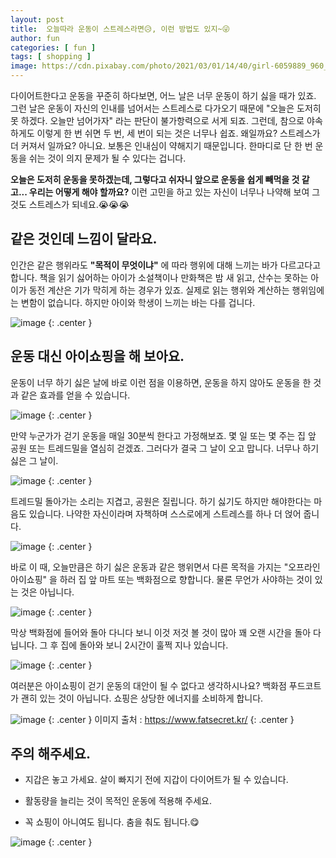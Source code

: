 ```yaml
---
layout: post
title:  오늘따라 운동이 스트레스라면😥, 이런 방법도 있지~😜
author: fun
categories: [ fun ]
tags: [ shopping ]
image: https://cdn.pixabay.com/photo/2021/03/01/14/40/girl-6059889_960_720.jpg
---
```


다이어트한다고 운동을 꾸준히 하다보면, 어느 날은 너무 운동이 하기 싫을 때가 있죠. 그런 날은 운동이 자신의 인내를 넘어서는 스트레스로 다가오기 때문에 "오늘은 도저히 못 하겠다. 오늘만 넘어가자" 라는 판단이 불가항력으로 서게 되죠. 그런데, 참으로 야속하게도 이렇게 한 번 쉬면 두 번, 세 번이 되는 것은 너무나 쉽죠. 왜일까요? 스트레스가 더 커져서 일까요? 아니요. 보통은 인내심이 약해지기 때문입니다. 한마디로 단 한 번 운동을 쉬는 것이 의지 문제가 될 수 있다는 겁니다.

**오늘은 도저히 운동을 못하겠는데, 그렇다고 쉬자니 앞으로 운동을 쉽게 빼먹을 것 같고... 우리는 어떻게 해야 할까요?** 이런 고민을 하고 있는 자신이 너무나 나약해 보여 그것도 스트레스가 되네요.😭😭😭

##  같은 것인데 느낌이 달라요.

인간은 같은 행위라도 **"목적이 무엇이냐"** 에 따라 행위에 대해 느끼는 바가 다르고다고 합니다. 책을 읽기 싫어하는 아이가 소설책이나 만화책은 밤 새 읽고, 산수는 못하는 아이가 동전 계산은 기가 막히게 하는 경우가 있죠. 실제로 읽는 행위와 계산하는 행위임에는 변함이 없습니다. 하지만 아이와 학생이 느끼는 바는 다를 겁니다.

![image](https://media4.giphy.com/media/26hiryORKuaf0CJEI/200w.webp?cid=ecf05e47f4af9fmq61k2yc1vazyze8dk7mkkyycwfj971jic&rid=200w.webp&ct=g)
{: .center }

##  운동 대신 아이쇼핑을 해 보아요.

운동이 너무 하기 싫은 날에 바로 이런 점을 이용하면, 운동을 하지 않아도 운동을 한 것과 같은 효과를 얻을 수 있습니다.

![image](https://media1.giphy.com/media/Ssltx68WIeX1wA0Mg8/200w.webp?cid=ecf05e47kvwrgy8kfmkzqqsaumkk6013u8j1qltqhggkkds0&rid=200w.webp&ct=g)
{: .center }

만약 누군가가 걷기 운동을 매일 30분씩 한다고 가정해보죠. 몇 일 또는 몇 주는 집 앞 공원 또는 트레드밀을 열심히 걷겠죠. 그러다가 결국 그 날이 오고 맙니다. 너무나 하기 싫은 그 날이.

![image](https://media0.giphy.com/media/rq6c5xD7leHW8/200w.webp?cid=ecf05e47cyffgiiz54g75tuwid3a8pm8blasucj3zd9vmos4&rid=200w.webp&ct=g)
{: .center }

트레드밀 돌아가는 소리는 지겹고, 공원은 질립니다. 하기 싫기도 하지만 해야한다는 마음도 있습니다. 나약한 자신이라며 자책하며 스스로에게 스트레스를 하나 더 얹어 줍니다.

![image](https://media1.giphy.com/media/j1zuL4htGTFQY/200.webp?cid=ecf05e477d746rqg3jal96al5mmtxl5lbu5w6beav2zpbhrm&rid=200.webp&ct=g)
{: .center }

바로 이 때, 오늘만큼은 하기 싫은 운동과 같은 행위면서 다른 목적을 가지는 "오프라인 아이쇼핑" 을 하러 집 앞 마트 또는 백화점으로 향합니다. 물론 무언가 사야하는 것이 있는 것은 아닙니다. 

![image](https://media0.giphy.com/media/T69UeS5hQLyzm/200w.webp?cid=ecf05e47oc1co66qp3lrlxnv0wsq3itz0lgkv48n1dvop1kh&rid=200w.webp&ct=g)
{: .center }

막상 백화점에 들어와 돌아 다니다 보니 이것 저것 볼 것이 많아 꽤 오랜 시간을 돌아 다닙니다. 그 후 집에 돌아와 보니 2시간이 훌쩍 지나 있습니다. 

![image](https://media2.giphy.com/media/MEgGD8bV72hfq/200w.webp?cid=ecf05e47yu70wy2jqkdofvxyfjstpzqdkapzcpjulufaaqqs&rid=200w.webp&ct=g)
{: .center }

여러분은 아이쇼핑이 걷기 운동의 대안이 될 수 없다고 생각하시나요? 백화점 푸드코트가 괜히 있는 것이 아닙니다. 쇼핑은 상당한 에너지를 소비하게 합니다.

![image](https://oneido.github.io/dietReviews/Img\shopping.png)
{: .center }
이미지 출처 : https://www.fatsecret.kr/
{: .center }

## 주의 해주세요.

-   지갑은 놓고 가세요. 살이 빠지기 전에 지갑이 다이어트가 될 수 있습니다.

-   활동량을 늘리는 것이 목적인 운동에 적용해 주세요.

-   꼭 쇼핑이 아니여도 됩니다. 춤을 춰도 됩니다.😋

![image](https://media3.giphy.com/media/s6EYTqTRqujIY/200.webp?cid=ecf05e478umlpsnwh7xpr7nhdxqe8eq4nwummzfef6dcmwuv&rid=200.webp&ct=g)
{: .center }


